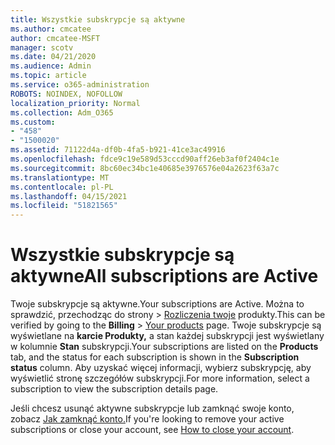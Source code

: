 ```yaml
---
title: Wszystkie subskrypcje są aktywne
ms.author: cmcatee
author: cmcatee-MSFT
manager: scotv
ms.date: 04/21/2020
ms.audience: Admin
ms.topic: article
ms.service: o365-administration
ROBOTS: NOINDEX, NOFOLLOW
localization_priority: Normal
ms.collection: Adm_O365
ms.custom:
- "458"
- "1500020"
ms.assetid: 71122d4a-df0b-4fa5-b921-41ce3ac49916
ms.openlocfilehash: fdce9c19e589d53cccd90aff26eb3af0f2404c1e
ms.sourcegitcommit: 8bc60ec34bc1e40685e3976576e04a2623f63a7c
ms.translationtype: MT
ms.contentlocale: pl-PL
ms.lasthandoff: 04/15/2021
ms.locfileid: "51821565"
---
```

# <a name="all-subscriptions-are-active"></a><span data-ttu-id="fca5b-102">Wszystkie subskrypcje są aktywne</span><span class="sxs-lookup"><span data-stu-id="fca5b-102">All subscriptions are Active</span></span>

<span data-ttu-id="fca5b-103">Twoje subskrypcje są aktywne.</span><span class="sxs-lookup"><span data-stu-id="fca5b-103">Your subscriptions are Active.</span></span> <span data-ttu-id="fca5b-104">Można to sprawdzić, przechodząc  do strony \> [Rozliczenia twoje](https://go.microsoft.com/fwlink/p/?linkid=842054) produkty.</span><span class="sxs-lookup"><span data-stu-id="fca5b-104">This can be verified by going to the **Billing** \> [Your products](https://go.microsoft.com/fwlink/p/?linkid=842054) page.</span></span> <span data-ttu-id="fca5b-105">Twoje subskrypcje są wyświetlane na **karcie Produkty,** a stan każdej subskrypcji jest wyświetlany w kolumnie **Stan** subskrypcji.</span><span class="sxs-lookup"><span data-stu-id="fca5b-105">Your subscriptions are listed on the **Products** tab, and the status for each subscription is shown in the **Subscription status** column.</span></span> <span data-ttu-id="fca5b-106">Aby uzyskać więcej informacji, wybierz subskrypcję, aby wyświetlić stronę szczegółów subskrypcji.</span><span class="sxs-lookup"><span data-stu-id="fca5b-106">For more information, select a subscription to view the subscription details page.</span></span>
  
<span data-ttu-id="fca5b-107">Jeśli chcesz usunąć aktywne subskrypcje lub zamknąć swoje konto, zobacz [Jak zamknąć konto.](https://docs.microsoft.com/microsoft-365/commerce/close-your-account?view=o365-worldwide)</span><span class="sxs-lookup"><span data-stu-id="fca5b-107">If you're looking to remove your active subscriptions or close your account, see [How to close your account](https://docs.microsoft.com/microsoft-365/commerce/close-your-account?view=o365-worldwide).</span></span>
